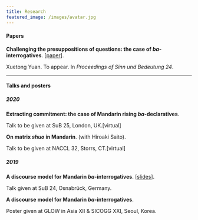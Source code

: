 ```yaml
---
title: Research
featured_image: /images/avatar.jpg
---
```


#### Papers



**Challenging the presuppositions of questions: the case of *ba*-interrogatives**. \[[paper](https://drive.google.com/file/d/1DyUrmwdEBrLDq2DmoB2NWjBD32e-UXKQ/view?usp=sharing)\].

Xuetong Yuan. To appear. In *Proceedings of Sinn und Bedeutung 24*.

---

#### Talks and posters



##### 2020
**Extracting commitment: the case of Mandarin rising *ba*-declaratives**.

Talk to be given at SuB 25, London, UK.[virtual]

**On matrix *shuo* in Mandarin**. (with Hiroaki Saito).

Talk to be given at NACCL 32, Storrs, CT.[virtual]

##### 2019

**A discourse model for Mandarin *ba*-interrogatives**. \[[slides](https://drive.google.com/open?id=1FVLrZuB1UWb8gKZsTLl51EWy0KZ9eT0W)\].

Talk given at SuB 24, Osnabrück, Germany.

**A discourse model for Mandarin *ba*-interrogatives**.

Poster given at GLOW in Asia XII & SICOGG XXI, Seoul, Korea.
